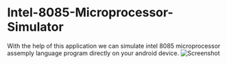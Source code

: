 # Intel-8085-Microprocessor-Simulator
With the help of this application we can simulate intel 8085 microprocessor assemply language program directly on your android device.
![Screenshot](image1.jpg)
